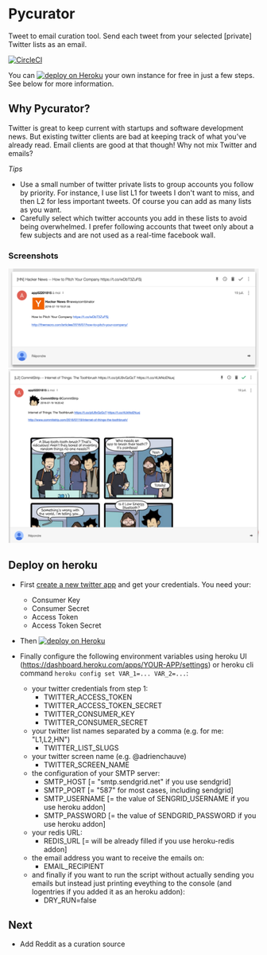 Pycurator
=========

Tweet to email curation tool. Send each tweet from your selected [private] Twitter lists as an email.

[![CircleCI](https://circleci.com/gh/achauve/pycurator.svg?style=svg)](https://circleci.com/gh/achauve/pycurator)

You can [![deploy on Heroku](https://www.herokucdn.com/deploy/button.svg)](https://heroku.com/deploy) your own instance for free in just a few steps. See below for more information.

## Why Pycurator?

Twitter is great to keep current with startups and software development news. 
But existing twitter clients are bad at keeping track of what you’ve already read.
Email clients are good at that though! Why not mix Twitter and emails?

*Tips*
- Use a small number of twitter private lists to group accounts you follow by priority. For instance, I use list L1 for tweets I don't want to miss, and then L2 for less important tweets. Of course you can add as many lists as you want.
- Carefully select which twitter accounts you add in these lists to avoid being overwhelmed. I prefer following accounts that tweet only about a few subjects and are not used as a real-time facebook wall.

### Screenshots

![first screenshot](https://raw.githubusercontent.com/achauve/pycurator/master/screenshots/screenshot_1.png)
![second screenshot](https://raw.githubusercontent.com/achauve/pycurator/master/screenshots/screenshot_2.png)


## Deploy on heroku

- First [create a new twitter app](https://apps.twitter.com/) and get your credentials. You need your:
  - Consumer Key
  - Consumer Secret
  - Access Token
  - Access Token Secret

- Then [![deploy on Heroku](https://www.herokucdn.com/deploy/button.svg)](https://heroku.com/deploy)

- Finally configure the following environment variables using heroku UI (https://dashboard.heroku.com/apps/YOUR-APP/settings) or heroku cli command `heroku config set VAR_1=... VAR_2=...`:
  - your twitter credentials from step 1:
    - TWITTER_ACCESS_TOKEN
    - TWITTER_ACCESS_TOKEN_SECRET
    - TWITTER_CONSUMER_KEY
    - TWITTER_CONSUMER_SECRET
  - your twitter list names separated by a comma (e.g. for me: "L1,L2,HN")
    - TWITTER_LIST_SLUGS
  - your twitter screen name (e.g. @adrienchauve)
    - TWITTER_SCREEN_NAME
  - the configuration of your SMTP server:
    - SMTP_HOST   [= "smtp.sendgrid.net" if you use sendgrid]
    - SMTP_PORT   [= "587" for most cases, including sendgrid]
    - SMTP_USERNAME [= the value of SENGRID_USERNAME if you use heroku addon]
    - SMTP_PASSWORD [= the value of SENDGRID_PASSWORD if you use heroku addon]
  - your redis URL:
    - REDIS_URL  [= will be already filled if you use heroku-redis addon]
  - the email address you want to receive the emails on:
    - EMAIL_RECIPIENT
  - and finally if you want to run the script without actually sending you emails but instead just printing eveything to the console (and logentries if you added it as an heroku addon):
    - DRY_RUN=false
  
## Next

- Add Reddit as a curation source
